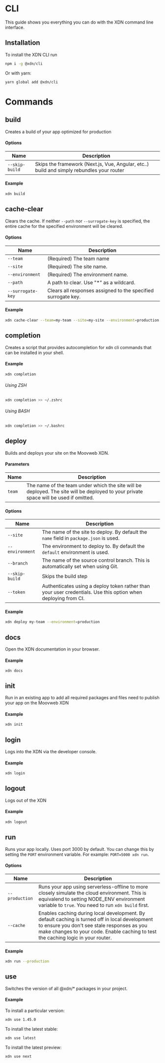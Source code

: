 # CLI

This guide shows you everything you can do with the XDN command line interface.

## Installation

To install the XDN CLI run

```bash
npm i -g @xdn/cli
```

Or with yarn:

```bash
yarn global add @xdn/cli
```

# Commands

## build

Creates a build of your app optimized for production

#### Options

| Name           | Description                                                                               |
| -------------- | ----------------------------------------------------------------------------------------- |
| `--skip-build` | Skips the framework (Next.js, Vue, Angular, etc..) build and simply rebundles your router |

#### Example

```bash
xdn build
```

## cache-clear

Clears the cache. If neither `--path` nor `--surrogate-key` is specified, the entire cache for the
specified environment will be cleared.

#### Options

| Name              | Description                                                   |
| ----------------- | ------------------------------------------------------------- |
| `--team`          | (Required) The team name                                      |
| `--site`          | (Required) The site name.                                     |
| `--environment`   | (Required) The environment name.                              |
| `--path`          | A path to clear. Use "\*" as a wildcard.                      |
| `--surrogate-key` | Clears all responses assigned to the specified surrogate key. |

#### Example

```bash
xdn cache-clear --team=my-team --site=my-site --environment=production --path=/p/*
```

## completion

Creates a script that provides autocompletion for xdn cli commands that can be installed in your shell.

#### Example

```bash
xdn completion
```

###### Using ZSH

```bash
xdn completion >> ~/.zshrc
```

###### Using BASH

```bash
xdn completion >> ~/.bashrc
```

## deploy

Builds and deploys your site on the Moovweb XDN.

#### Parameters

| Name   | Description                                                                                                                          |
| ------ | ------------------------------------------------------------------------------------------------------------------------------------ |
| `team` | The name of the team under which the site will be deployed. The site will be deployed to your private space will be used if omitted. |

#### Options

| Name            | Description                                                                                                   |
| --------------- | ------------------------------------------------------------------------------------------------------------- |
| `--site`        | The name of the site to deploy. By default the `name` field in `package.json` is used.                        |
| `--environment` | The environment to deploy to. By default the `default` environment is used.                                   |
| `--branch`      | The name of the source control branch. This is automatically set when using Git.                              |
| `--skip-build`  | Skips the build step                                                                                          |
| `--token`       | Authenticates using a deploy token rather than your user credentials. Use this option when deploying from CI. |

#### Example

```bash
xdn deploy my-team --environment=production
```

## docs

Open the XDN documentation in your browser.

#### Example

```
xdn docs
```

## init

Run in an existing app to add all required packages and files need to publish your app on the Moovweb XDN

#### Example

```bash
xdn init
```

## login

Logs into the XDN via the developer console.

#### Example

```bash
xdn login
```

## logout

Logs out of the XDN

#### Example

```bash
xdn logout
```

## run

Runs your app locally. Uses port 3000 by default. You can change this by setting the `PORT` environment variable. For example: `PORT=5000 xdn run`.

#### Options

| Name           | Description                                                                                                                                                                                                                        |
| -------------- | ---------------------------------------------------------------------------------------------------------------------------------------------------------------------------------------------------------------------------------- |
| `--production` | Runs your app using serverless-offline to more closely simulate the cloud environment. This is equivalend to setting NODE_ENV environment variable to `true`. You need to run `xdn build` first.                                   |
| `--cache`      | Enables caching during local development. By default caching is turned off in local development to ensure you don't see stale responses as you make changes to your code. Enable caching to test the caching logic in your router. |

#### Example

```bash
xdn run --production
```

## use

Switches the version of all @xdn/* packages in your project.

#### Example

To install a particular version:

```bash
xdn use 1.45.0
```

To install the latest stable:

```bash
xdn use latest
```

To install the latest preview:

```bash
xdn use next
```
